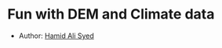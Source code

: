 # Fun with DEM and Climate data

- Author: [Hamid Ali Syed](windcirculation@gmail.com)

```{tableofcontents}
```
